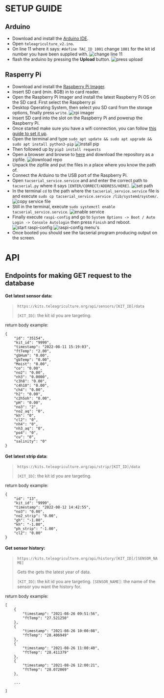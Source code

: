 # SETUP GUIDE

## Arduino

* Download and install the [Arduino IDE](https://www.arduino.cc/en/software).
* Open `teleagriculture_v2.ino`.
* On line 11 where it says: `#define TAC_ID 1001` change `1001` for the kit id number you have been supplied with.
![change line 11](https://gitlab.com/teleagriculture/community/-/raw/main/doc/images/ard01.png)
* flash the arduino by pressing the **Upload** button.
![press upload](https://gitlab.com/teleagriculture/community/-/raw/90a191bf26f24467d258fe4d3be05e8bc58d356a/doc/images/ard02.png)


## Rasperry Pi

* Download and install the [Raspberry Pi Imager](https://www.raspberrypi.com/software/).
* Insert SD card (min. 8GB) in to card reader.
* Open the Raspberry Pi Imager and install the latest Raspberry Pi OS on the SD card. First select the Raspberry pi
* Desktop Operating System, then select you SD card from the storage options, finally press `write`.
![rpi imager](https://gitlab.com/teleagriculture/community/-/raw/main/doc/images/rpi_imager.png)
* Insert SD card into the slot on the Raspberry Pi and powerup the Raspberry Pi.
* Once started make sure you have a wifi connection, you can follow [this guide to set it up](https://www.raspberrypi.com/documentation/computers/configuration.html#using-the-desktop).
* Open the terminal and type `sudo apt update && sudo apt upgrade && sudo apt install python3-pip`
![install pip](https://gitlab.com/teleagriculture/community/-/raw/main/doc/images/rpi_install_pip.png)
* Then followed up by `pip3 install requests`
* Open a browser and browse to [here](https://gitlab.com/teleagriculture/community) and download the repository as a zipfile.
![download repo](https://gitlab.com/teleagriculture/community/-/raw/main/doc/images/download_community_repo.png)
* Unpack the zipfile and put the files in a place where you know the path of.
* Connect the Arduino to the USB port of the Raspberry Pi.
* Open `tacserial_service.service` and and enter the correct path to `tacserial.py` where it says `[ENTER/CORRECT/ADDRESS/HERE]`.
![set path](https://gitlab.com/teleagriculture/community/-/raw/main/doc/images/set_path_in_service_file.png)
* In the terminal `cd` to the path where the `tacserial_service.service` file is and execute `sudo cp tacserial_service.service /lib/systemd/system/`.
![copy service file](https://gitlab.com/teleagriculture/community/-/raw/main/doc/images/copy_service_file.png)
* Still in the terminal, execute `sudo systemctl enable tacserial_service.service`.
![enable service](https://gitlab.com/teleagriculture/community/-/raw/main/doc/images/enable_service.png)
* Finally execute `raspi-config` and go to `System Options -> Boot / Auto Login -> Console Autologin` then press `Finish` and reboot.
![start raspi-config](https://gitlab.com/teleagriculture/community/-/raw/main/doc/images/start_raspi_config.png)
![raspi-config menu's](https://gitlab.com/teleagriculture/community/-/raw/main/doc/images/raspi_config_consoleboot.png)
* Once booted you should see the tacserial program producing output on the screen.

# API

## Endpoints for making GET request to the database

#### Get latest sensor data:
>`https://kits.teleagriculture.org/api/sensors/[KIT_ID]/data`
>
>`[KIT_ID]`: the kit id you are targeting.

return body example:

	{
	    "id": "35154",
	    "kit_id": "9999",
	    "timestamp": "2022-08-11 15:19:03",
	    "ftTemp": "2.00",
	    "gbHum": "0.00",
	    "gbTemp": "0.00",
	    "Moist": "0.00",
	    "co": "0.00",
	    "no2": "0.00",
	    "nh3": "0.0000",
	    "c3h8": "0.00",
	    "c4h10": "0.00",
	    "ch4": "0.00",
	    "h2": "0.00",
	    "c2h5oh": "0.00",
	    "pH": "0.00",
	    "no3": "2",
	    "no2_aq": "0",
	    "kh": "0",
	    "cl2": "0",
	    "nh4": "0",
	    "nh3_aq": "0",
	    "po4": "0",
	    "cu": "0",
	    "salinity": "0"
	}

#### Get latest strip data:
>`https://kits.teleagriculture.org/api/strip/[KIT_ID]/data`
>
>`[KIT_ID]`: the kit id you are targeting.

return body example:

	{
	    "id": "13",
	    "kit_id": "9999",
	    "timestamp": "2022-08-12 14:42:55",
	    "no3": "0.00",
	    "no2_strip": "0.00",
	    "gh": "-1.00",
	    "kh": "-1.00",
	    "ph_strip": "-1.00",
	    "cl2": "0.00"
	}

#### Get sensor history:
>`https://kits.teleagriculture.org/api/history/[KIT_ID]/[SENSOR_NAME]`
>
>Gets the gets the latest year of data.
>
>`[KIT_ID]`: the kit id you are targeting.
>`[SENSOR_NAME]`: the name of the sensor you want the history for.

return body example:

	[
	    {
	        "timestamp": "2021-08-26 09:51:56",
	        "ftTemp": "27.521250"
	    },
	    {
	        "timestamp": "2021-08-26 10:00:08",
	        "ftTemp": "28.406949"
	    },
	    {
	        "timestamp": "2021-08-26 11:00:40",
	        "ftTemp": "28.411379"
	    },
	    {
	        "timestamp": "2021-08-26 12:00:21",
	        "ftTemp": "28.072069"
	    },

	    ...

	]


